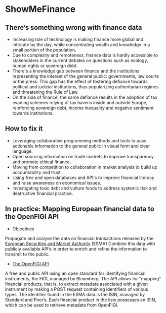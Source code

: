 # ShowMeFinance

## There’s something wrong with finance data  

- Increasing role of technology is making finance more global and intricate by the day, while concentrating wealth and knowledge in a small portion of the population. 
- Due to complexity and remoteness, finance data is hardly accessible to stakeholders in the current debates on questions such as ecology, human rights or sovereign debt.  
- There's a knowledge gap between finance and the institutions representing the interest of the general public: governments, law courts or the press. This gap has the effect of fostering defiance towards political and judicial institutions, thus popularizing authoritarian regimes and threatening the Rule of Law. 
- On the side of finance, the same defiance results in the adoption of tax evading schemes relying of tax havens inside and outside Europe, reinforcing sovereign debt, income inequality and negative sentiment towards institutions. 

 
## How to fix it 

- Leveraging collaborative programming methods and tools to pass actionable information to the general public in visual form and clear language. 
- Open sourcing information on trade markets to improve transparency and promote ethical finance. 
- Moving from competition to collaboration in market analysis to build up accountability and trust.
- Using free and open databases and API's to improve financial literacy and raise awareness on economical issues.
- Investigating toxic debt and vulture funds to address systemic risk and destructive financial practice.




## In practice: Mapping European financial data to the OpenFIGI API 

- Objectives 

Propagate and analyse the data on financial transactions released by the [European Securities and Market Authority](https://www.esma.europa.eu/data-systematic-internaliser-calculations) (ESMA)
Combine this data with publicly available API’s in order to enrich and refine the information to transmit to the public.

- [The OpenFIGI API](https://www.openfigi.com/api)
 
A free and public API using an open standard for identifying financial instruments, the FIGI, managed by Bloomberg. The API allows for “mapping” financial products, that is, to extract metadata associated with a given instrument by making a POST request containing identifiers of various types.
The identifier found in the ESMA data is the ISIN, managed by Standard and Poor’s. Each financial product in the lists possesses an ISIN, which can be used to retrieve metadata from OpenFIGI. 
